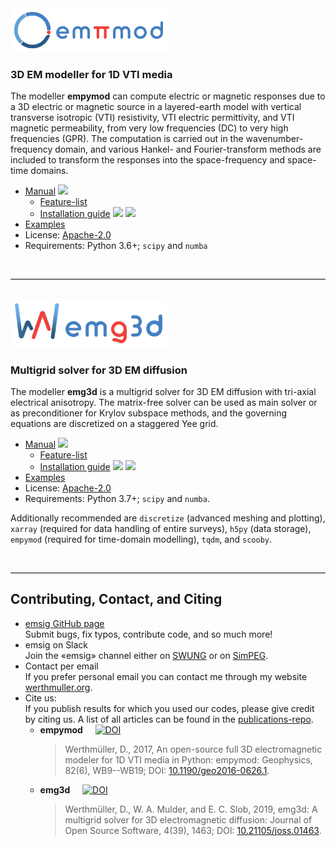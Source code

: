 <img src="./assets/empymod-logo.png" alt="empymod" width="250"/>

### 3D EM modeller for 1D VTI media

The modeller **empymod** can compute electric or magnetic responses due to a
3D electric or magnetic source in a layered-earth model with vertical
transverse isotropic (VTI) resistivity, VTI electric permittivity, and VTI
magnetic permeability, from very low frequencies (DC) to very high frequencies
(GPR). The computation is carried out in the wavenumber-frequency domain, and
various Hankel- and Fourier-transform methods are included to transform the
responses into the space-frequency and space-time domains.

- <i class="fas fa-book fa-lg"></i> [Manual](https://empymod.emsig.xyz/en/stable) [![](https://img.shields.io/readthedocs/empymod/stable.svg?label=rtfd)](https://empymod.emsig.xyz/en/stable)
  - <i class="fas fa-copy fa-lg"></i> [Feature-list](https://empymod.emsig.xyz/en/stable/index.html#features)
  - <i class="fas fa-laptop-code fa-lg"></i> [Installation guide](https://empymod.emsig.xyz/en/stable/manual.html#installation) [![](https://img.shields.io/conda/v/conda-forge/empymod.svg)](https://anaconda.org/conda-forge/empymod) [![](https://img.shields.io/pypi/v/empymod.svg)](https://pypi.python.org/pypi/empymod)
- <i class="fas fa-scroll fa-lg"></i> [Examples](https://empymod.emsig.xyz/en/stable/examples)
- <i class="fas fa-balance-scale fa-lg"></i> License: [Apache-2.0](http://www.apache.org/licenses/LICENSE-2.0)
- <i class="fab fa-python fa-lg"></i> Requirements: Python 3.6+; `scipy` and `numba`

<br>
<hr style="height:1px;border:none;color:#000000; background:#000000">
<br>
<img src="./assets/emg3d-logo.png" alt="emg3d" width="250"/>

### Multigrid solver for 3D EM diffusion

The modeller **emg3d** is a multigrid solver for 3D EM diffusion with tri-axial
electrical anisotropy. The matrix-free solver can be used as main solver or as
preconditioner for Krylov subspace methods, and the governing equations are
discretized on a staggered Yee grid.

- <i class="fas fa-book fa-lg"></i> [Manual](https://emg3d.emsig.xyz/en/stable) [![](https://img.shields.io/readthedocs/emg3d/stable.svg?label=rtfd)](https://emg3d.emsig.xyz/en/stable)
  - <i class="fas fa-copy fa-lg"></i> [Feature-list](https://emg3d.emsig.xyz/en/stable/index.html#features)
  - <i class="fas fa-laptop-code fa-lg"></i> [Installation guide](https://emg3d.emsig.xyz/en/stable/usage.html#installation) [![](https://img.shields.io/conda/v/conda-forge/emg3d.svg)](https://anaconda.org/conda-forge/emg3d) [![](https://img.shields.io/pypi/v/emg3d.svg)](https://pypi.python.org/pypi/emg3d)
- <i class="fas fa-scroll fa-lg"></i> [Examples](https://emsig.xyz/emg3d-gallery/gallery)
- <i class="fas fa-balance-scale fa-lg"></i> License: [Apache-2.0](http://www.apache.org/licenses/LICENSE-2.0)
- <i class="fab fa-python fa-lg"></i> Requirements: Python 3.7+; `scipy` and `numba`.

Additionally recommended are `discretize` (advanced meshing and plotting), `xarray` (required for data handling of entire surveys), `h5py` (data storage), `empymod` (required for time-domain modelling), `tqdm`, and `scooby`.

<br>
<hr style="height:1px;border:none;color:#000000; background:#000000">

## <i class="fas fa-users fa-2x"></i> Contributing, Contact, and Citing

- <i class="fab fa-github fa-lg"></i>
  [emsig GitHub page](https://github.com/emsig)  
  Submit bugs, fix typos, contribute code, and so much more!
- <i class="fab fa-slack fa-lg"></i>
  emsig on Slack  
  Join the &laquo;emsig&raquo; channel either on [SWUNG](https://swu.ng/slack) or on [SimPEG](http://slack.simpeg.xyz).
- <i class="far fa-envelope fa-lg"></i>
  Contact per email  
  If you prefer personal email you can contact me through my website
  [werthmuller.org](https://werthmuller.org/contact/).
- <i class="fas fa-bookmark fa-lg"></i>Cite us:  
  If you publish results for which you used our codes, please give credit by
  citing us. A list of all articles can be found in the
  [publications-repo](https://github.com/emsig/publications).
  - <i class="fas fa-code fa-lg"></i> **empymod** &nbsp; &nbsp; [![DOI](https://zenodo.org/badge/DOI/10.5281/zenodo.593094.svg)](https://doi.org/10.5281/zenodo.593094)
      > Werthmüller, D., 2017, An open-source full 3D electromagnetic modeler
      > for 1D VTI media in Python: empymod: Geophysics, 82(6), WB9--WB19;
      > DOI:&nbsp;[10.1190/geo2016-0626.1](http://doi.org/10.1190/geo2016-0626.1).
  - <i class="fas fa-code fa-lg"></i> **emg3d** &nbsp; &nbsp; [![DOI](https://zenodo.org/badge/DOI/10.5281/zenodo.3229006.svg)](https://doi.org/10.5281/zenodo.3229006)  
      > Werthmüller, D., W. A. Mulder, and E. C. Slob, 2019, emg3d: A multigrid
      > solver for 3D electromagnetic diffusion: Journal of Open Source Software,
      > 4(39), 1463; DOI:&nbsp;[10.21105/joss.01463](http://joss.theoj.org/papers/d559f2dbd8538007937797122887df0c).
